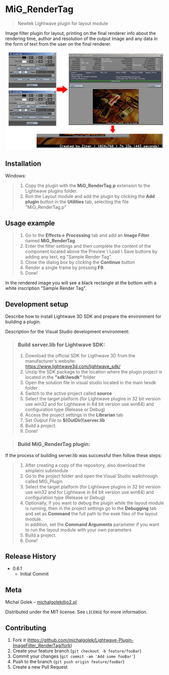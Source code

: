 # MiG_RenderTag 
> Newtek Lightwave plugin for layout module

Image filter plugin for layout, printing on the final renderer info about the rendering time, author and resolution of the output image and any data in the form of text from the user on the final renderer.

![](screen.png)

## Installation

Windows:

>1. Copy the plugin with the **MiG_RenderTag.p** extension to the Lightwave plugins folder.
>2. Run the Layout module and add the plugin by clicking the **Add plugin** button in the **Utilities** tab, selecting the file "MiG_RenderTag.p"

## Usage example

>1. Go to the **Effects-> Processing** tab and add an **Image Filter** named **MiG_RenderTag**.
>2. Enter the filter settings and then complete the content of the component located above the Preview \ Load \ Save buttons by adding any text, eg "Sample Render Tag".
>3. Close the dialog box by clicking the **Continue** button
>4. Render a single frame by pressing **F9**.
>5. Done!

In the rendered image you will see a black rectangle at the bottom with a white inscription "Sample Render Tag".

## Development setup

Describe how to install Lightwave 3D SDK and prepare the environment for building a plugin.


Description for the Visual Studio development environment:

> ### Build server.lib for Lightwave SDK:
>1. Download the official SDK for Ligthwave 3D from the manufacturer's website:
https://www.lightwave3d.com/lightwave_sdk/
>2. Unzip the SDK package to the location where the plugin project is located in the **"sdk\lwsdk"** folder
>3. Open the solution file in visual studio located in the main lwsdk folder
>4. Switch to the active project called **source**
>5. Select the target platform (for Lightwave plugins in 32 bit version use win32 and for Lightwave in 64 bit version use win64) and configuration type (Release or Debug)
>6. Access the project settings in the **Librarian** tab
>7. Set *Output File* to **$(OutDir)\server.lib**
>8. Build a project.
>9. Done!

> ### Build MiG_RenderTag plugin:
If the process of building server.lib was successful then follow these steps:

>1. After creating a copy of the repository, also download the simpleini submodule
>2. Go to the project folder and open the Visual Studio walkthrough called MIG_Plugin
>3. Select the target platform (for Lightwave plugins in 32 bit version use win32 and for Lightwave in 64 bit version use win64) and configuration type (Release or Debug)
>4. Optionally, if you want to debug the plugin while the layout module is running, then in the project settings go to the **Debugging** tab and set as **Command** the full path to the exek files of the layout module.<br>
> In addition, set the **Command Arguments** parameter if you want to run the layout module with your own parameters
>5. Build a project.
>6. Done!

## Release History

* 0.6.1
    * Initial Commit

## Meta

Michal Golek – michalgolek@o2.pl

Distributed under the MIT license. See ``LICENSE`` for more information.

## Contributing

1. Fork it (<https://github.com/michalgolek/Lightwave-Plugin-ImageFilter_RenderTag/fork>)
2. Create your feature branch (`git checkout -b feature/fooBar`)
3. Commit your changes (`git commit -am 'Add some fooBar'`)
4. Push to the branch (`git push origin feature/fooBar`)
5. Create a new Pull Request

<!-- Markdown link & img dfn's -->
